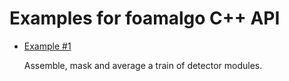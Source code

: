 Examples for foamalgo C++ API
=============================

- [Example #1](./det_image_preprocess)

  Assemble, mask and average a train of detector modules.

